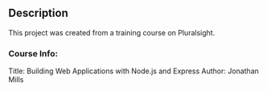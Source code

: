 ## Description

This project was created from a training course on Pluralsight.

### Course Info:

Title: Building Web Applications with Node.js and Express
Author: Jonathan Mills
